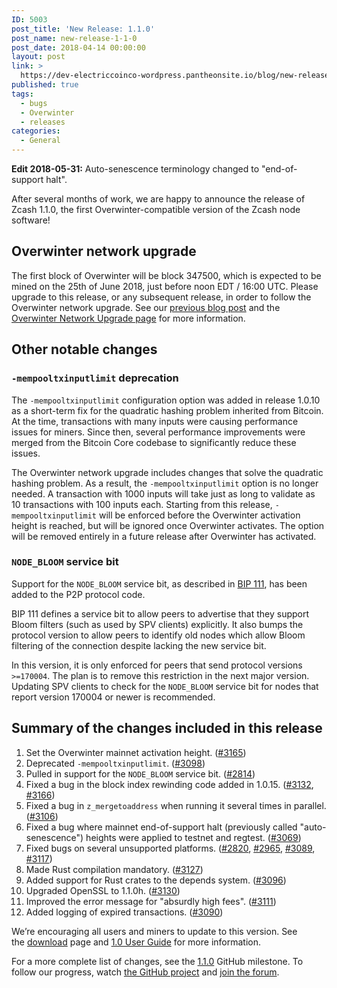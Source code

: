 ```yaml
---
ID: 5003
post_title: 'New Release: 1.1.0'
post_name: new-release-1-1-0
post_date: 2018-04-14 00:00:00
layout: post
link: >
  https://dev-electriccoinco-wordpress.pantheonsite.io/blog/new-release-1-1-0/
published: true
tags:
  - bugs
  - Overwinter
  - releases
categories:
  - General
---
```

<p><strong>Edit 2018-05-31:</strong> Auto-senescence terminology changed to "end-of-support halt".</p>
<p>After several months of work, we are happy to announce the release of Zcash 1.1.0, the first Overwinter-compatible version of the Zcash node software!</p>
<h2>Overwinter network upgrade</h2>
<p>The first block of Overwinter will be block 347500, which is expected to be mined on the 25th of June 2018, just before noon EDT / 16:00 UTC. Please upgrade to this release, or any subsequent release, in order to follow the Overwinter network upgrade. See our <a href="/blog/overwinter/">previous blog post</a> and the <a href="https://z.cash/upgrade/overwinter.html">Overwinter Network Upgrade page</a> for more information.</p>
<h2>Other notable changes</h2>
<h3><code>-mempooltxinputlimit</code> deprecation</h3>
<p>The <code>-mempooltxinputlimit</code> configuration option was added in release 1.0.10 as a short-term fix for the quadratic hashing problem inherited from Bitcoin. At the time, transactions with many inputs were causing performance issues for miners. Since then, several performance improvements were merged from the Bitcoin Core codebase to significantly reduce these issues.</p>
<p>The Overwinter network upgrade includes changes that solve the quadratic hashing problem. As a result, the <code>-mempooltxinputlimit</code> option is no longer needed. A transaction with 1000 inputs will take just as long to validate as 10 transactions with 100 inputs each. Starting from this release, <code>-mempooltxinputlimit</code> will be enforced before the Overwinter activation height is reached, but will be ignored once Overwinter activates. The option will be removed entirely in a future release after Overwinter has activated.</p>
<h3><code>NODE_BLOOM</code> service bit</h3>
<p>Support for the <code>NODE_BLOOM</code> service bit, as described in <a href="https://github.com/bitcoin/bips/blob/master/bip-0111.mediawiki">BIP 111</a>, has been added to the P2P protocol code.</p>
<p>BIP 111 defines a service bit to allow peers to advertise that they support Bloom filters (such as used by SPV clients) explicitly. It also bumps the protocol version to allow peers to identify old nodes which allow Bloom filtering of the connection despite lacking the new service bit.</p>
<p>In this version, it is only enforced for peers that send protocol versions <code>&gt;=170004</code>. The plan is to remove this restriction in the next major version. Updating SPV clients to check for the <code>NODE_BLOOM</code> service bit for nodes that report version 170004 or newer is recommended.</p>
<h2>Summary of the changes included in this release</h2>
<ol>
<li>Set the Overwinter mainnet activation height. (<a href="https://github.com/zcash/zcash/pull/3165">#3165</a>)</li>
<li>Deprecated <code>-mempooltxinputlimit</code>. (<a href="https://github.com/zcash/zcash/pull/3098">#3098</a>)</li>
<li>Pulled in support for the <code>NODE_BLOOM</code> service bit. (<a href="https://github.com/zcash/zcash/pull/2814">#2814</a>)</li>
<li>Fixed a bug in the block index rewinding code added in 1.0.15. (<a href="https://github.com/zcash/zcash/pull/3132">#3132</a>, <a href="https://github.com/zcash/zcash/pull/3166">#3166</a>)</li>
<li>Fixed a bug in <code>z_mergetoaddress</code> when running it several times in parallel. (<a href="https://github.com/zcash/zcash/pull/3106">#3106</a>)</li>
<li>Fixed a bug where mainnet end-of-support halt (previously called "auto-senescence") heights were applied to testnet and regtest. (<a href="https://github.com/zcash/zcash/pull/3069">#3069</a>)</li>
<li>Fixed bugs on several unsupported platforms. (<a href="https://github.com/zcash/zcash/pull/2820">#2820</a>, <a href="https://github.com/zcash/zcash/pull/2965">#2965</a>, <a href="https://github.com/zcash/zcash/pull/3089">#3089</a>, <a href="https://github.com/zcash/zcash/pull/3117">#3117</a>)</li>
<li>Made Rust compilation mandatory. (<a href="https://github.com/zcash/zcash/pull/3127">#3127</a>)</li>
<li>Added support for Rust crates to the depends system. (<a href="https://github.com/zcash/zcash/pull/3096">#3096</a>)</li>
<li>Upgraded OpenSSL to 1.1.0h. (<a href="https://github.com/zcash/zcash/pull/3130">#3130</a>)</li>
<li>Improved the error message for "absurdly high fees". (<a href="https://github.com/zcash/zcash/pull/3111">#3111</a>)</li>
<li>Added logging of expired transactions. (<a href="https://github.com/zcash/zcash/pull/3090">#3090</a>)</li>
</ol>
<p>We’re encouraging all users and miners to update to this version. See the <a class="reference external" href="https://z.cash/download.html">download</a> page and <a class="reference external" href="https://github.com/zcash/zcash/wiki/1.0-User-Guide">1.0 User Guide</a> for more information.</p>
<p>For a more complete list of changes, see the <a href="https://github.com/zcash/zcash/milestone/70?closed=1">1.1.0</a> GitHub milestone. To follow our progress, watch <a class="reference external" href="https://github.com/zcash/zcash/milestones">the GitHub project</a> and <a class="reference external" href="https://forum.z.cash/">join the forum</a>.</p>
